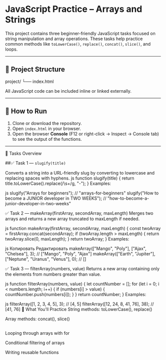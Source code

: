 # JavaScript Practice – Arrays and Strings

This project contains three beginner-friendly JavaScript tasks focused on string manipulation and array operations. These tasks help practice common methods like `toLowerCase()`, `replace()`, `concat()`, `slice()`, and loops.

---

## 📁 Project Structure

project/
└── index.html

All JavaScript code can be included inline or linked externally.

---

## 🚀 How to Run

1. Clone or download the repository.  
2. Open `index.html` in your browser.  
3. Open the browser **Console** (F12 or right-click → Inspect → Console tab) to see the output of the functions.

---

📌 Tasks Overview

##✅ Task 1 — `slugify(title)`

Converts a string into a URL-friendly slug by converting to lowercase and replacing spaces with hyphens.
js
function slugify(title) {
  return title.toLowerCase().replace(/\s+/g, "-");
}
Examples:

js
slugify("Arrays for beginners"); // "arrays-for-beginners"
slugify("How to become a JUNIOR developer in TWO WEEKS"); // "how-to-become-a-junior-developer-in-two-weeks"

✅ Task 2 — makeArray(firstArray, secondArray, maxLength)
Merges two arrays and returns a new array truncated to maxLength if needed.

js
function makeArray(firstArray, secondArray, maxLength) {
  const twoArray = firstArray.concat(secondArray);
  if (twoArray.length > maxLength) {
    return twoArray.slice(0, maxLength);
  }
  return twoArray;
}
Examples:

js
Копировать
Редактировать
makeArray(["Mango", "Poly"], ["Ajax", "Chelsea"], 3); // ["Mango", "Poly", "Ajax"]
makeArray(["Earth", "Jupiter"], ["Neptune", "Uranus", "Venus"], 0); // []

✅ Task 3 — filterArray(numbers, value)
Returns a new array containing only the elements from numbers greater than value.

js
function filterArray(numbers, value) {
  let countNumber = [];
  for (let i = 0; i < numbers.length; i++) {
    if (numbers[i] > value) {
      countNumber.push(numbers[i]);
    }
  }
  return countNumber;
}
Examples:

js
filterArray([1, 2, 3, 4, 5], 3); // [4, 5]
filterArray([12, 24, 8, 41, 76], 38); // [41, 76]
🧠 What You'll Practice
String methods: toLowerCase(), replace()

Array methods: concat(), slice()
##

Looping through arrays with for

Conditional filtering of arrays

Writing reusable functions

